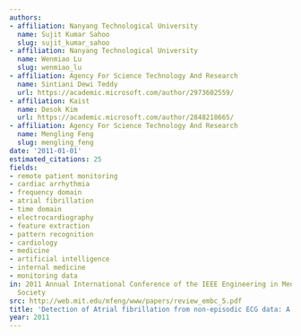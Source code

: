 ```yaml
---
authors:
- affiliation: Nanyang Technological University
  name: Sujit Kumar Sahoo
  slug: sujit_kumar_sahoo
- affiliation: Nanyang Technological University
  name: Wenmiao Lu
  slug: wenmiao_lu
- affiliation: Agency For Science Technology And Research
  name: Sintiani Dewi Teddy
  url: https://academic.microsoft.com/author/2973602559/
- affiliation: Kaist
  name: Desok Kim
  url: https://academic.microsoft.com/author/2848218665/
- affiliation: Agency For Science Technology And Research
  name: Mengling Feng
  slug: mengling_feng
date: '2011-01-01'
estimated_citations: 25
fields:
- remote patient monitoring
- cardiac arrhythmia
- frequency domain
- atrial fibrillation
- time domain
- electrocardiography
- feature extraction
- pattern recognition
- cardiology
- medicine
- artificial intelligence
- internal medicine
- monitoring data
in: 2011 Annual International Conference of the IEEE Engineering in Medicine and Biology
  Society
src: http://web.mit.edu/mfeng/www/papers/review_embc_5.pdf
title: 'Detection of Atrial fibrillation from non-episodic ECG data: A review of methods'
year: 2011
---
```

